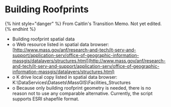 # Building Roofprints



{% hint style="danger" %}
From Caitlin's Transition Memo. Not yet edited.
{% endhint %}

* Building roofprint spatial data
* o Web resource listed in spatial data browser: [http://www.mass.gov/anf/research-and-tech/it-serv-and-support/application-serv/office-of-geographic-information-massgis/datalayers/structures.html](http://www.mass.gov/anf/research-and-tech/it-serv-and-support/application-serv/office-of-geographic-information-massgis/datalayers/structures.html)
* o K drive local copy listed in spatial data browser: K:\DataServices\Datasets\MassGIS\Facilities\_Structures
* o Because only building roofprint geometry is needed, there is no reason not to use any comparable alternative. Currently, the script supports ESRI shapefile format.&#x20;
